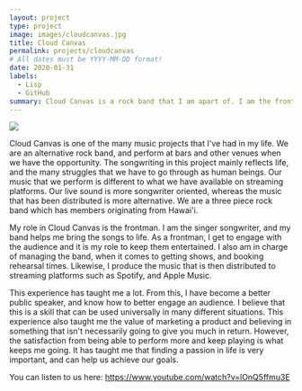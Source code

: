```yaml
---
layout: project
type: project
image: images/cloudcanvas.jpg
title: Cloud Canvas
permalink: projects/cloudcanvas
# All dates must be YYYY-MM-DD format!
date: 2020-01-31
labels:
  - Lisp
  - GitHub
summary: Cloud Canvas is a rock band that I am apart of. I am the frontman, as well as the band organizer.
---
```


<img class="ui small image" src="/images/cloudcanvas.jpg">

Cloud Canvas is one of the many music projects that I've had in my life. We are an alternative rock band, and perform at bars and other venues when we have the opportunity. The songwriting in this project mainly reflects life, and the many struggles that we have to go through as human beings. Our music that we perform is different to what we have available on streaming platforms. Our live sound is more songwriter oriented, whereas the music that has been distributed is more alternative. We are a three piece rock band which has members originating from Hawai'i.

My role in Cloud Canvas is the frontman. I am the singer songwriter, and my band helps me bring the songs to life. As a frontman, I get to engage with the audience and it is my role to keep them entertained. I also am in charge of managing the band, when it comes to getting shows, and booking rehearsal times. Likewise, I produce the music that is then distributed to streaming platforms such as Spotify, and Apple Music. 

This experience has taught me a lot. From this, I have become a better public speaker, and know how to better engage an audience. I believe that this is a skill that can be used universally in many different situations. This experience also taught me the value of marketing a product and believing in something that isn't necessarily going to give you much in return. However, the satisfaction from being able to perform more and keep playing is what keeps me going. It has taught me that finding a passion in life is very important, and can help us achieve our goals. 


You can listen to us here: https://www.youtube.com/watch?v=lOnQ5ffmu3E
